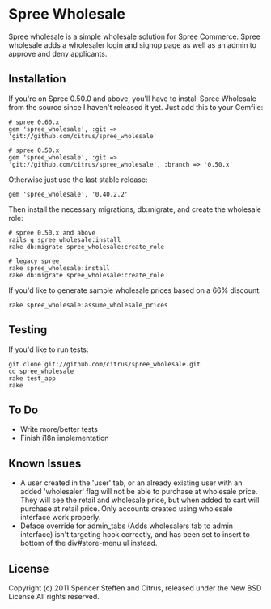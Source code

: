 Spree Wholesale
===============

Spree wholesale is a simple wholesale solution for Spree Commerce. Spree wholesale adds a wholesaler login and signup page as well as an admin to approve and deny applicants.


Installation
------------


If you're on Spree 0.50.0 and above, you'll have to install Spree Wholesale from the source since I haven't released it yet. Just add this to your Gemfile:

    # spree 0.60.x
    gem 'spree_wholesale', :git => 'git://github.com/citrus/spree_wholesale'
    
    # spree 0.50.x
    gem 'spree_wholesale', :git => 'git://github.com/citrus/spree_wholesale', :branch => '0.50.x'
    

Otherwise just use the last stable release:
    
    gem 'spree_wholesale', '0.40.2.2'
    
    
Then install the necessary migrations, db:migrate, and create the wholesale role:

    # spree 0.50.x and above
    rails g spree_wholesale:install
    rake db:migrate spree_wholesale:create_role

    # legacy spree
    rake spree_wholesale:install
    rake db:migrate spree_wholesale:create_role
      
      
If you'd like to generate sample wholesale prices based on a 66% discount:

    rake spree_wholesale:assume_wholesale_prices



Testing
-------

If you'd like to run tests:
    
    git clone git://github.com/citrus/spree_wholesale.git
    cd spree_wholesale
    rake test_app
    rake


To Do
-------

* Write more/better tests
* Finish i18n implementation 

Known Issues
-------

* A user created in the 'user' tab, or an already existing user with an added 'wholesaler' flag will not be able to purchase at wholesale price. They will see the retail and wholesale price, but when added to cart will purchase at retail price. Only accounts created using wholesale interface work properly.
* Deface override for admin_tabs (Adds wholesalers tab to admin interface) isn't targeting hook correctly, and has been set to insert to bottom of the div#store-menu ul instead.


    

License
-------

Copyright (c) 2011 Spencer Steffen and Citrus, released under the New BSD License All rights reserved.
